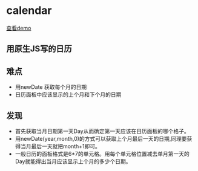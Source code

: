 # calendar
[查看demo](https://xiaoke0402.github.io/calendar/)
## 用原生JS写的日历
## 难点
* 用newDate 获取每个月的日期
* 日历面板中应该显示的上个月和下个月的日期
## 发现
* 首先获取当月日期第一天Day从而确定第一天应该在日历面板的哪个格子。
* 用newDate(year,month,0)的方式可以获取上个月最后一天的日期,同理要获得当月最后一天就把month+1即可。
* 一般日历的面板格式是6*7的单元格。用每个单元格位置减去单月第一天的Day就能得出当月应该显示上个月的多少个日期。
